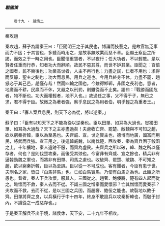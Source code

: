 

##### 戰國策
　　`卷十九 ‧ 趙策二`

* * *

秦攻趙

秦攻趙，蘇子為謂秦王曰：「臣聞明王之于其民也，博論而技藝之，是故官無乏事而力不困；于其言也，多聽而時用之，是故事無敗業而惡不章。臣願王察臣之所謁，而效之于一時之用也。臣聞懷重寶者，不以夜行；任大功者，不以輕敵。是以賢者任重而行恭，知者功大而辭順。故民不惡其尊，而世不妒其業。臣聞之：百倍之國者，民不樂後也；功業高世者，人主不再行也；力盡之民，仁者不用也；求得而反靜，聖主之制也；功大而息民，用兵之道也。今用兵終身不休，力盡不罷，趙怒必于其己邑，趙僅存哉！然而四輸之國也，今雖得邯鄲，非國之長利也。意者，地廣而不耕，民羸而不休，又嚴之以刑罰，則雖從而不止矣。語曰：『戰勝而國危者，物不斷也。功大而權輕者，地不入也。』故過任之事，父不得于子，無已之求，君不得于臣。故微之為著者強，察乎息民之為用者伯，明乎輕之為重者王。」

秦王曰：「寡人案兵息民，則天下必為從，將以逆秦。」

蘇子曰：「臣有以知天下之不能為從以逆秦也。臣以田單、如耳為大過也。豈獨田單、如耳為大過哉？天下之主亦盡過矣！夫慮收亡齊、罷楚、敝魏與不可知之趙，欲以窮秦折韓，臣以為至愚也。夫齊威、宣，世之賢主也，德博而地廣，國富而用民，將武而兵強。宣王用之，後逼韓威魏，以南伐楚，西攻秦，秦為齊兵困于殽函之上，十年攘地，秦人遠跡不服，而齊為虛戾。夫齊兵之所以破，韓、魏之所以僅存者，何也？是則伐楚攻秦，而後受其殃也。今富非有齊威、宣之餘也，精兵非有逼韓勁魏之軍也，而將非有田單、司馬之慮也。收破齊、罷楚、敝魏、不可知之趙，欲以窮秦折韓，臣以為至誤。臣以從一不可成也。客有難者，今臣有患于世。夫刑名之家，皆曰『白馬非馬』也。亡如白馬實馬，乃使有白馬之為也。此臣之所患也。昔者，秦人下兵攻懷，服其人，三國從之。趙奢、鮑佞將，楚有四人起而從之。臨懷而不救，秦人去而不從。不識三國之憎秦而愛懷邪？亡其憎懷而愛秦邪？夫攻而不救，去而不從，是以三國之兵困，而趙奢、鮑佞之能也。故裂地以敗于齊。田單將齊之良，以兵橫行于中十四年，終身不敢設兵以攻秦折韓也，而馳于封內，不識從之一成惡存也。」

于是秦王解兵不出于境，諸侯休，天下安，二十九年不相攻。

* * *


